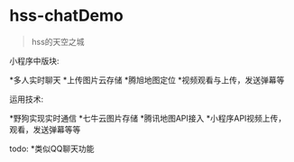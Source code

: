 # hss-chatDemo

>hss的天空之城

小程序中版块:

*多人实时聊天
*上传图片云存储
*腾旭地图定位
*视频观看与上传，发送弹幕等

运用技术:

*野狗实现实时通信
*七牛云图片存储
*腾讯地图API接入
*小程序API视频上传，观看，发送弹幕等等

todo:
*类似QQ聊天功能
